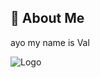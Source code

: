 
## 🚀 About Me
ayo my name is Val

![Logo](https://i.pinimg.com/564x/cf/b7/a7/cfb7a773d6331e6a1a7db6dfb42154d5.jpg)

